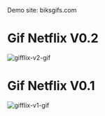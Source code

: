 Demo site: biksgifs.com

# Gif Netflix V0.2
![gifflix-v2-gif](https://github.com/Bik182/biks-gifs/blob/master/src/assets/gifflix_v2.gif)



# Gif Netflix V0.1
![gifflix-v1-gif](https://github.com/Bik182/biks-gifs/blob/master/src/assets/gifflix_v1.gif)
